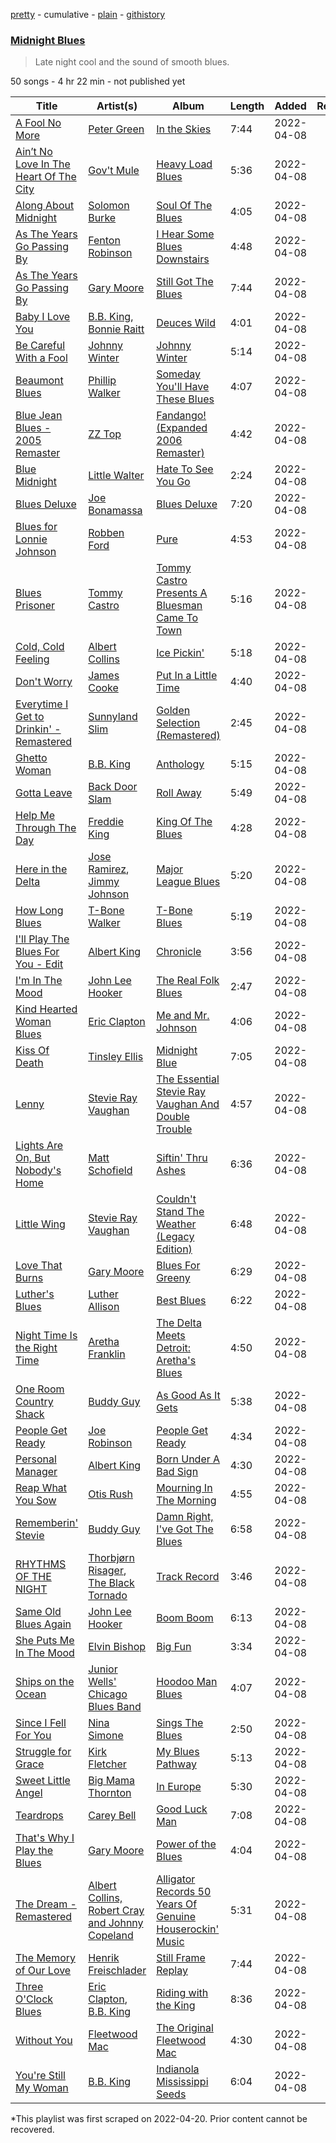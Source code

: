 [pretty](/playlists/pretty/37i9dQZF1DXcc6f6HRuPnq.md) - cumulative - [plain](/playlists/plain/37i9dQZF1DXcc6f6HRuPnq) - [githistory](https://github.githistory.xyz/mackorone/spotify-playlist-archive/blob/main/playlists/plain/37i9dQZF1DXcc6f6HRuPnq)

### [Midnight Blues](https://open.spotify.com/playlist/37i9dQZF1DXcc6f6HRuPnq)

> Late night cool and the sound of smooth blues.

50 songs - 4 hr 22 min - not published yet

| Title | Artist(s) | Album | Length | Added | Removed |
|---|---|---|---|---|---|
| [A Fool No More](https://open.spotify.com/track/2Qm98Rw4rdfvo14ZOUiZTN) | [Peter Green](https://open.spotify.com/artist/3y1DgnVXqckGJrbwOKchdU) | [In the Skies](https://open.spotify.com/album/2lN1smqF0snKbzvR6ZY7FJ) | 7:44 | 2022-04-08 |  |
| [Ain’t No Love In The Heart Of The City](https://open.spotify.com/track/2h8nq99nTZQk9H4B63QjVn) | [Gov't Mule](https://open.spotify.com/artist/5zoKOcTDI9EMOhGNaxL708) | [Heavy Load Blues](https://open.spotify.com/album/4RZFJXFYLHs9VhATqZ2nan) | 5:36 | 2022-04-08 |  |
| [Along About Midnight](https://open.spotify.com/track/0LUEBWAnO3CGjASnVqqUkV) | [Solomon Burke](https://open.spotify.com/artist/4nts0oxMT67lVUoi5Kjxrb) | [Soul Of The Blues](https://open.spotify.com/album/76qQVzA1tljhUASkx17h8O) | 4:05 | 2022-04-08 |  |
| [As The Years Go Passing By](https://open.spotify.com/track/2NdRldi1OaTHDdTOnTS1Z8) | [Fenton Robinson](https://open.spotify.com/artist/5WFeN8vtX0TYqv0IYVbWZT) | [I Hear Some Blues Downstairs](https://open.spotify.com/album/7CkWl64PEkQmkzr04Nnda3) | 4:48 | 2022-04-08 |  |
| [As The Years Go Passing By](https://open.spotify.com/track/56UsciEGCYrmCTSI3veuvC) | [Gary Moore](https://open.spotify.com/artist/23wr9RJZg0PmYvVFyNkQ4j) | [Still Got The Blues](https://open.spotify.com/album/5yrouz3mmUWSsCufl1tLUJ) | 7:44 | 2022-04-08 |  |
| [Baby I Love You](https://open.spotify.com/track/5etgVyV2lvxJMf7Sd8BBrS) | [B.B\. King](https://open.spotify.com/artist/5xLSa7l4IV1gsQfhAMvl0U), [Bonnie Raitt](https://open.spotify.com/artist/4KDyYWR7IpxZ7xrdYbKrqY) | [Deuces Wild](https://open.spotify.com/album/3qenNNOnGfbu4aZBQOy8hT) | 4:01 | 2022-04-08 |  |
| [Be Careful With a Fool](https://open.spotify.com/track/3YGsgJqtIWKjMjZtKLk11Z) | [Johnny Winter](https://open.spotify.com/artist/2ODUxmFxJSyvGiimNhMHbO) | [Johnny Winter](https://open.spotify.com/album/5RNAJslV8AaTq2gM5JJ9Ch) | 5:14 | 2022-04-08 |  |
| [Beaumont Blues](https://open.spotify.com/track/2lWTmgOTlemZ0RJyKKhr0s) | [Phillip Walker](https://open.spotify.com/artist/2T268Ip7LMzPgTsWQsFXwo) | [Someday You'll Have These Blues](https://open.spotify.com/album/5LR8uHBua2uDt0D8V4HQxz) | 4:07 | 2022-04-08 |  |
| [Blue Jean Blues \- 2005 Remaster](https://open.spotify.com/track/6Gyk7ZHfFWo3d8U7poUEPs) | [ZZ Top](https://open.spotify.com/artist/2AM4ilv6UzW0uMRuqKtDgN) | [Fandango! \(Expanded 2006 Remaster\)](https://open.spotify.com/album/4krv5xmTGdK9LhWINUkVgO) | 4:42 | 2022-04-08 |  |
| [Blue Midnight](https://open.spotify.com/track/7rDrwxr6IZNpBtsVoUToEd) | [Little Walter](https://open.spotify.com/artist/22JuR9OeENcP54XN5TlNWS) | [Hate To See You Go](https://open.spotify.com/album/7KZt4TYZm8A4tN1hqQpLRI) | 2:24 | 2022-04-08 |  |
| [Blues Deluxe](https://open.spotify.com/track/2O7OjNCjqflzWOTVg9UlEm) | [Joe Bonamassa](https://open.spotify.com/artist/2SNzxY1OsSCHBLVi77mpPQ) | [Blues Deluxe](https://open.spotify.com/album/63T19joqs65Ep3LcE74SY6) | 7:20 | 2022-04-08 |  |
| [Blues for Lonnie Johnson](https://open.spotify.com/track/7g1PbjHp6Ezwqt9ygfqR3J) | [Robben Ford](https://open.spotify.com/artist/7C1CFA2GWGFc51SrvX5Bvy) | [Pure](https://open.spotify.com/album/4L3dfISPZOJx5O24Y6Qxr1) | 4:53 | 2022-04-08 |  |
| [Blues Prisoner](https://open.spotify.com/track/45i73H5FvrR0jbwvG8mVSS) | [Tommy Castro](https://open.spotify.com/artist/3qcmjQYtotraA2JrvN8165) | [Tommy Castro Presents A Bluesman Came To Town](https://open.spotify.com/album/5GDDpef4syUsjIiZ03Byj8) | 5:16 | 2022-04-08 |  |
| [Cold, Cold Feeling](https://open.spotify.com/track/6kucNn22HB0qb2ZPa1BrNl) | [Albert Collins](https://open.spotify.com/artist/1uFixbBAduJkFAeRKznkvW) | [Ice Pickin'](https://open.spotify.com/album/7K0AX1jtXt1iLCtPLM3dab) | 5:18 | 2022-04-08 |  |
| [Don't Worry](https://open.spotify.com/track/3NVy1z9t4I6qgkY29d0r7C) | [James Cooke](https://open.spotify.com/artist/3VokpYFCjGr97pLl2RVd9U) | [Put In a Little Time](https://open.spotify.com/album/4lMmRnqMe82gxF92t8dWXt) | 4:40 | 2022-04-08 |  |
| [Everytime I Get to Drinkin' \- Remastered](https://open.spotify.com/track/4eSdODfEYeBxDlOAQt11Da) | [Sunnyland Slim](https://open.spotify.com/artist/5IrMTnoQ7OgoLpFfsisXX2) | [Golden Selection \(Remastered\)](https://open.spotify.com/album/6bXXdAzX6YF7eEmvSnraaF) | 2:45 | 2022-04-08 |  |
| [Ghetto Woman](https://open.spotify.com/track/1ol9HfVFSKwbVVnzc1vzY2) | [B.B\. King](https://open.spotify.com/artist/5xLSa7l4IV1gsQfhAMvl0U) | [Anthology](https://open.spotify.com/album/1LzYzoyDpRjM8o5GDha0yN) | 5:15 | 2022-04-08 |  |
| [Gotta Leave](https://open.spotify.com/track/0YO5SB9ZBMEsIpVzXZNrE0) | [Back Door Slam](https://open.spotify.com/artist/7jWpE4ZlClMpc0Kr5xSX34) | [Roll Away](https://open.spotify.com/album/71UC2xt4eqLqntVo9LsP1v) | 5:49 | 2022-04-08 |  |
| [Help Me Through The Day](https://open.spotify.com/track/1k6zIr7FmCDWBlEGMjkwLb) | [Freddie King](https://open.spotify.com/artist/5dCuFngSPyOOnTAvrC7v2s) | [King Of The Blues](https://open.spotify.com/album/2Wr5LRhgVQ9c8MsM4bj7r3) | 4:28 | 2022-04-08 |  |
| [Here in the Delta](https://open.spotify.com/track/22NkmcMj57GSMBmi6eh7mi) | [Jose Ramirez](https://open.spotify.com/artist/5yuQYWL6LV6EazqVr04jIm), [Jimmy Johnson](https://open.spotify.com/artist/4piaw0UhXEi9S0G5CyJo2B) | [Major League Blues](https://open.spotify.com/album/4yFvyxpUgLYqCrheI0HxxN) | 5:20 | 2022-04-08 |  |
| [How Long Blues](https://open.spotify.com/track/1qHFxjvmKpmwZUcXckLkYc) | [T\-Bone Walker](https://open.spotify.com/artist/6nPKmEbQmR8jGZEm7ArOFX) | [T\-Bone Blues](https://open.spotify.com/album/1YPBXkcPa4KYio6Ziyp7d3) | 5:19 | 2022-04-08 |  |
| [I'll Play The Blues For You \- Edit](https://open.spotify.com/track/6e5jcPUhUNTUeOBRHcGirg) | [Albert King](https://open.spotify.com/artist/5aygfDCEaX5KTZOxSCpT9o) | [Chronicle](https://open.spotify.com/album/00sLzZmVoQHr9MZZjspGgt) | 3:56 | 2022-04-08 |  |
| [I'm In The Mood](https://open.spotify.com/track/6iQ0OIxisPxhzEICEXtaWS) | [John Lee Hooker](https://open.spotify.com/artist/1yNOfXGQNGjAynk77wv85x) | [The Real Folk Blues](https://open.spotify.com/album/6AToTGNfNIiOSMcl6xGJTY) | 2:47 | 2022-04-08 |  |
| [Kind Hearted Woman Blues](https://open.spotify.com/track/4TvQu0OSTGGeXErsYCGvcb) | [Eric Clapton](https://open.spotify.com/artist/6PAt558ZEZl0DmdXlnjMgD) | [Me and Mr\. Johnson](https://open.spotify.com/album/19Nhw4EECcCOj2379B8idV) | 4:06 | 2022-04-08 |  |
| [Kiss Of Death](https://open.spotify.com/track/7cOzgDiU8MLB8IkK1RsWn1) | [Tinsley Ellis](https://open.spotify.com/artist/56LMX8mqaIhJCaxjZBM1on) | [Midnight Blue](https://open.spotify.com/album/3eE5mAeyPFKkOfqmvMY3UL) | 7:05 | 2022-04-08 |  |
| [Lenny](https://open.spotify.com/track/1MIDCw2NTW3Dtn9c6ohSC8) | [Stevie Ray Vaughan](https://open.spotify.com/artist/5fsDcuclIe8ZiBD5P787K1) | [The Essential Stevie Ray Vaughan And Double Trouble](https://open.spotify.com/album/4dShhtGUjPunYS95jHOm3r) | 4:57 | 2022-04-08 |  |
| [Lights Are On, But Nobody's Home](https://open.spotify.com/track/3TeB242C2SSbghipVFGWzH) | [Matt Schofield](https://open.spotify.com/artist/2X84rq2QtQimpEoY6Ms7JE) | [Siftin' Thru Ashes](https://open.spotify.com/album/1EEuv8ktFyYOAvg4KdMWF3) | 6:36 | 2022-04-08 |  |
| [Little Wing](https://open.spotify.com/track/5XNpdKmlLJPUbwKQceX2tW) | [Stevie Ray Vaughan](https://open.spotify.com/artist/5fsDcuclIe8ZiBD5P787K1) | [Couldn't Stand The Weather \(Legacy Edition\)](https://open.spotify.com/album/5vxBOzakDbJleNA1rbA7FQ) | 6:48 | 2022-04-08 |  |
| [Love That Burns](https://open.spotify.com/track/6mwt41UPKso9N0Kkkd44Hw) | [Gary Moore](https://open.spotify.com/artist/23wr9RJZg0PmYvVFyNkQ4j) | [Blues For Greeny](https://open.spotify.com/album/46Lmqo7r5UDYOhIOGOSjdU) | 6:29 | 2022-04-08 |  |
| [Luther's Blues](https://open.spotify.com/track/6s5VMvytxRTqJ6DmWdOAn9) | [Luther Allison](https://open.spotify.com/artist/7EynH3keqfKUmauyaeZoxv) | [Best Blues](https://open.spotify.com/album/216aHZVZHfwWQCoaEdN87P) | 6:22 | 2022-04-08 |  |
| [Night Time Is the Right Time](https://open.spotify.com/track/5BFsVmmI84lGKuC2BGAhew) | [Aretha Franklin](https://open.spotify.com/artist/7nwUJBm0HE4ZxD3f5cy5ok) | [The Delta Meets Detroit: Aretha's Blues](https://open.spotify.com/album/0JZyURQWYeYAqUBcHy6PE9) | 4:50 | 2022-04-08 |  |
| [One Room Country Shack](https://open.spotify.com/track/1oG6p5Ue73whPJODUWTuCe) | [Buddy Guy](https://open.spotify.com/artist/2gCsNOpiBaMNh20jQ5prf0) | [As Good As It Gets](https://open.spotify.com/album/49L5Gul5usm0h5SqS39ovJ) | 5:38 | 2022-04-08 |  |
| [People Get Ready](https://open.spotify.com/track/1nUtE7LNXLGFEJk8kG8gE6) | [Joe Robinson](https://open.spotify.com/artist/73V471Pu2mWBqqodpLh6PV) | [People Get Ready](https://open.spotify.com/album/5wlHOc1Ek2knIEu5D662MV) | 4:34 | 2022-04-08 |  |
| [Personal Manager](https://open.spotify.com/track/3rdggOvseyMgqFFbWLLp8W) | [Albert King](https://open.spotify.com/artist/5aygfDCEaX5KTZOxSCpT9o) | [Born Under A Bad Sign](https://open.spotify.com/album/7EiLL71SlxHaYQrROg8BFa) | 4:30 | 2022-04-08 |  |
| [Reap What You Sow](https://open.spotify.com/track/09PAOMUiAjZho9HVkd5umo) | [Otis Rush](https://open.spotify.com/artist/1h0hOL3bVcYlg4xcSjU7fP) | [Mourning In The Morning](https://open.spotify.com/album/39zS4QvdYkdcoa7VzG7KHe) | 4:55 | 2022-04-08 |  |
| [Rememberin' Stevie](https://open.spotify.com/track/4LGjbJo0qtnuL8O5x7NbkT) | [Buddy Guy](https://open.spotify.com/artist/2gCsNOpiBaMNh20jQ5prf0) | [Damn Right, I've Got The Blues](https://open.spotify.com/album/7IxnFL0kaVSqs9iy9qSqPj) | 6:58 | 2022-04-08 |  |
| [RHYTHMS OF THE NIGHT](https://open.spotify.com/track/2EoSICrErU4WI3QSSu61Xf) | [Thorbjørn Risager](https://open.spotify.com/artist/1ZH4VWLaW65KivEJmbhhiT), [The Black Tornado](https://open.spotify.com/artist/5xZXRYnVUXrCglxwVCLAVD) | [Track Record](https://open.spotify.com/album/5XlHrs7XH33wS6SaHCRNmR) | 3:46 | 2022-04-08 |  |
| [Same Old Blues Again](https://open.spotify.com/track/4iDihtKlKU9RgCnRkn0tmM) | [John Lee Hooker](https://open.spotify.com/artist/1yNOfXGQNGjAynk77wv85x) | [Boom Boom](https://open.spotify.com/album/1JYSyzv0oKu42PeEtQLKOE) | 6:13 | 2022-04-08 |  |
| [She Puts Me In The Mood](https://open.spotify.com/track/0t0CvqbxqwtETTajrzqKoW) | [Elvin Bishop](https://open.spotify.com/artist/2G1yVp387GlUf9yvLk6V11) | [Big Fun](https://open.spotify.com/album/2Tkar3J9w5aUbxfE4ItKmV) | 3:34 | 2022-04-08 |  |
| [Ships on the Ocean](https://open.spotify.com/track/5qZkTvK2yktEtZ1BxJeGCr) | [Junior Wells' Chicago Blues Band](https://open.spotify.com/artist/3qhyjnRYQ1YprGjhvGQ8GP) | [Hoodoo Man Blues](https://open.spotify.com/album/3TBecWtWPePxMvoqNAEuDt) | 4:07 | 2022-04-08 |  |
| [Since I Fell For You](https://open.spotify.com/track/1OuJhCr6p1n5XYbaUNScvl) | [Nina Simone](https://open.spotify.com/artist/7G1GBhoKtEPnP86X2PvEYO) | [Sings The Blues](https://open.spotify.com/album/14VAZhx1Qgx05WedZMVCG2) | 2:50 | 2022-04-08 |  |
| [Struggle for Grace](https://open.spotify.com/track/4HmUiFK5bCcKR188c63FIJ) | [Kirk Fletcher](https://open.spotify.com/artist/77wBCkU4gTMCceSWHtWjxq) | [My Blues Pathway](https://open.spotify.com/album/0zCpvm0o4ZWiBPDDW9Laxz) | 5:13 | 2022-04-08 |  |
| [Sweet Little Angel](https://open.spotify.com/track/0vUyPyd5cuIZIxTrvrtbR1) | [Big Mama Thornton](https://open.spotify.com/artist/6bR0cgMtkCVpm0I5yrDNzO) | [In Europe](https://open.spotify.com/album/1JQtDephsJMr9tWdtYgv2y) | 5:30 | 2022-04-08 |  |
| [Teardrops](https://open.spotify.com/track/4E3n9S34nNuJ25OiR8UxRg) | [Carey Bell](https://open.spotify.com/artist/7wcrtrCODZkNbpq1ZYABxs) | [Good Luck Man](https://open.spotify.com/album/2v0DQ5RtiQl8ldmxA3KOvs) | 7:08 | 2022-04-08 |  |
| [That's Why I Play the Blues](https://open.spotify.com/track/2wUDhs2MkJGHWFXHZtNmMQ) | [Gary Moore](https://open.spotify.com/artist/23wr9RJZg0PmYvVFyNkQ4j) | [Power of the Blues](https://open.spotify.com/album/3vGzSG4pwDm7L0xRyzC2Lv) | 4:04 | 2022-04-08 |  |
| [The Dream \- Remastered](https://open.spotify.com/track/0yBzzceMXi6VMMXGJDqY9A) | [Albert Collins, Robert Cray and Johnny Copeland](https://open.spotify.com/artist/6yIudV1nOQDnw69bKR0QMG) | [Alligator Records 50 Years Of Genuine Houserockin' Music](https://open.spotify.com/album/30aecilbP86mA0dVdWcFp0) | 5:31 | 2022-04-08 |  |
| [The Memory of Our Love](https://open.spotify.com/track/2jXrwWE32uQJBi50xCvE9c) | [Henrik Freischlader](https://open.spotify.com/artist/2RQuyY0nQqKOtzhBhghSGu) | [Still Frame Replay](https://open.spotify.com/album/4ljIiZCCE6HGhOLeHtc7Gu) | 7:44 | 2022-04-08 |  |
| [Three O'Clock Blues](https://open.spotify.com/track/3gGKOVwsAVvwt9BcH3k18J) | [Eric Clapton](https://open.spotify.com/artist/6PAt558ZEZl0DmdXlnjMgD), [B.B\. King](https://open.spotify.com/artist/5xLSa7l4IV1gsQfhAMvl0U) | [Riding with the King](https://open.spotify.com/album/7b0Ysbudh2BH9A853EfxEu) | 8:36 | 2022-04-08 |  |
| [Without You](https://open.spotify.com/track/78WaOAO3xm45gOXqMhI09d) | [Fleetwood Mac](https://open.spotify.com/artist/08GQAI4eElDnROBrJRGE0X) | [The Original Fleetwood Mac](https://open.spotify.com/album/6tbQdb3SyIPzwOZDvsETk5) | 4:30 | 2022-04-08 |  |
| [You're Still My Woman](https://open.spotify.com/track/3DbVBS8JojEGfuLOZRGgWX) | [B.B\. King](https://open.spotify.com/artist/5xLSa7l4IV1gsQfhAMvl0U) | [Indianola Mississippi Seeds](https://open.spotify.com/album/1NgGj5ECcDELHjoQRX2P1l) | 6:04 | 2022-04-08 |  |

\*This playlist was first scraped on 2022-04-20. Prior content cannot be recovered.
